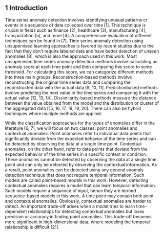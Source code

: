 ## 1 Introduction

Time series anomaly detection involves identifying unusual patterns or events in a sequence of data collected over time [1]. This technique is crucial in fields such as finance [2], healthcare [3], manufacturing [4], transportation [5], and more [6]. A comprehensive evaluation of different techniques can be found in [7]. Time series anomaly detection using unsupervised learning approaches is favored by recent studies due to the fact that they don't require labeled data and have better detection of unseen anomalies [8], which is also the approach used in this work. Most unsupervised time series anomaly detection methods involve calculating an anomaly score at each time point and then comparing this score to some threshold. For calculating this score, we can categorize different methods into three main groups: Reconstruction-based methods involve reconstructing the original time series data and comparing the reconstructed data with the actual data [9, 10, 11]. Predictionbased methods involve predicting the next value in the time series and comparing it with the actual value [12, 13, 14]. Dissimilarity-based methods measure the distance between the value obtained from the model and the distribution or cluster of the aggregated data [15, 16, 17, 18, 19, 20]. There can also be hybrid techniques where multiple methods are applied.

While the classification approaches for the types of anomalies differ in the literature [6, 7], we will focus on two classes: point anomalies and contextual anomalies. Point anomalies refer to individual data points that significantly deviate from the expected behavior of the time series and can be detected by observing the data at a single time point. Contextual anomalies, on the other hand, refer to data points that deviate from the expected behavior of the time series in a specific context or condition. These anomalies cannot be detected by observing the data at a single time point and can only be detected by observing the contextual information. As a result, point anomalies can be detected using any general anomaly detection technique that does not require temporal information. Such models are called point-based models in this work. However, detecting contextual anomalies requires a model that can learn temporal information. Such models require a sequence of input, hence they are termed sequence-based models in this work. A time point may contain both point and contextual anomalies. Obviously, contextual anomalies are harder to detect. An important trade-off arises when a model tries to learn time-dependent relationships for detecting contextual anomalies but loses precision or accuracy in finding point anomalies. This trade-off becomes more significant in high-dimensional data, where modeling the temporal relationship is difficult [21].